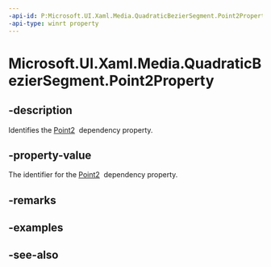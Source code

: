 ```yaml
---
-api-id: P:Microsoft.UI.Xaml.Media.QuadraticBezierSegment.Point2Property
-api-type: winrt property
---
```


<!-- Property syntax
public Windows.UI.Xaml.DependencyProperty Point2Property { get; }
-->

# Microsoft.UI.Xaml.Media.QuadraticBezierSegment.Point2Property

## -description
Identifies the [Point2](quadraticbeziersegment_point2.md)  dependency property.

## -property-value
The identifier for the [Point2](quadraticbeziersegment_point2.md)  dependency property.

## -remarks

## -examples

## -see-also

